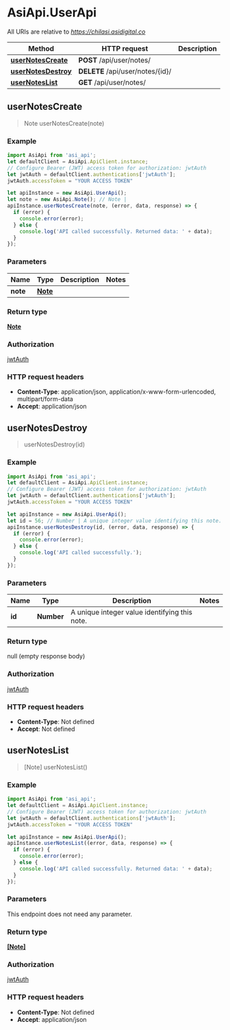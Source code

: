 # AsiApi.UserApi

All URIs are relative to *https://chilasi.asidigital.co*

Method | HTTP request | Description
------------- | ------------- | -------------
[**userNotesCreate**](UserApi.md#userNotesCreate) | **POST** /api/user/notes/ | 
[**userNotesDestroy**](UserApi.md#userNotesDestroy) | **DELETE** /api/user/notes/{id}/ | 
[**userNotesList**](UserApi.md#userNotesList) | **GET** /api/user/notes/ | 



## userNotesCreate

> Note userNotesCreate(note)



### Example

```javascript
import AsiApi from 'asi_api';
let defaultClient = AsiApi.ApiClient.instance;
// Configure Bearer (JWT) access token for authorization: jwtAuth
let jwtAuth = defaultClient.authentications['jwtAuth'];
jwtAuth.accessToken = "YOUR ACCESS TOKEN"

let apiInstance = new AsiApi.UserApi();
let note = new AsiApi.Note(); // Note | 
apiInstance.userNotesCreate(note, (error, data, response) => {
  if (error) {
    console.error(error);
  } else {
    console.log('API called successfully. Returned data: ' + data);
  }
});
```

### Parameters


Name | Type | Description  | Notes
------------- | ------------- | ------------- | -------------
 **note** | [**Note**](Note.md)|  | 

### Return type

[**Note**](Note.md)

### Authorization

[jwtAuth](../README.md#jwtAuth)

### HTTP request headers

- **Content-Type**: application/json, application/x-www-form-urlencoded, multipart/form-data
- **Accept**: application/json


## userNotesDestroy

> userNotesDestroy(id)



### Example

```javascript
import AsiApi from 'asi_api';
let defaultClient = AsiApi.ApiClient.instance;
// Configure Bearer (JWT) access token for authorization: jwtAuth
let jwtAuth = defaultClient.authentications['jwtAuth'];
jwtAuth.accessToken = "YOUR ACCESS TOKEN"

let apiInstance = new AsiApi.UserApi();
let id = 56; // Number | A unique integer value identifying this note.
apiInstance.userNotesDestroy(id, (error, data, response) => {
  if (error) {
    console.error(error);
  } else {
    console.log('API called successfully.');
  }
});
```

### Parameters


Name | Type | Description  | Notes
------------- | ------------- | ------------- | -------------
 **id** | **Number**| A unique integer value identifying this note. | 

### Return type

null (empty response body)

### Authorization

[jwtAuth](../README.md#jwtAuth)

### HTTP request headers

- **Content-Type**: Not defined
- **Accept**: Not defined


## userNotesList

> [Note] userNotesList()



### Example

```javascript
import AsiApi from 'asi_api';
let defaultClient = AsiApi.ApiClient.instance;
// Configure Bearer (JWT) access token for authorization: jwtAuth
let jwtAuth = defaultClient.authentications['jwtAuth'];
jwtAuth.accessToken = "YOUR ACCESS TOKEN"

let apiInstance = new AsiApi.UserApi();
apiInstance.userNotesList((error, data, response) => {
  if (error) {
    console.error(error);
  } else {
    console.log('API called successfully. Returned data: ' + data);
  }
});
```

### Parameters

This endpoint does not need any parameter.

### Return type

[**[Note]**](Note.md)

### Authorization

[jwtAuth](../README.md#jwtAuth)

### HTTP request headers

- **Content-Type**: Not defined
- **Accept**: application/json

